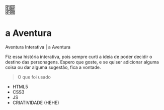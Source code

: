 <img src="https://github.com/baptixta/a-Aventura/blob/master/img/icone.png">

# a Aventura
Aventura Interativa | a Aventura


Fiz essa história interativa, pois sempre curti a ideia de poder decidir o destino das personagens.
Espero que goste, e se quiser adicionar alguma coisa ou dar alguma sugestão, fica a vontade.

> O que foi usado
- HTML5
- CSS3
- JS
- CRIATIVIDADE (HEHE)
